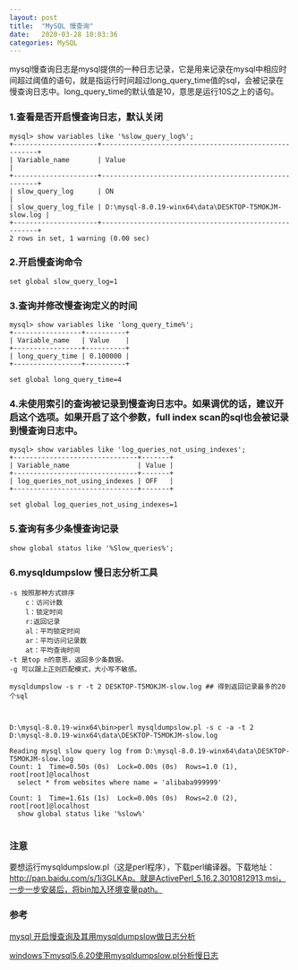 ```yaml
---
layout: post
title:  "MySQL 慢查询"
date:   2020-03-28 10:03:36
categories: MySQL
---
```


mysql慢查询日志是mysql提供的一种日志记录，它是用来记录在mysql中相应时间超过阈值的语句，就是指运行时间超过long_query_time值的sql，会被记录在慢查询日志中。long_query_time的默认值是10，意思是运行10S之上的语句。

### 1.查看是否开启慢查询日志，默认关闭

```mysql
mysql> show variables like '%slow_query_log%';
+---------------------+------------------------------------------------------+
| Variable_name       | Value                                                |
+---------------------+------------------------------------------------------+
| slow_query_log      | ON                                                   |
| slow_query_log_file | D:\mysql-8.0.19-winx64\data\DESKTOP-T5MOKJM-slow.log |
+---------------------+------------------------------------------------------+
2 rows in set, 1 warning (0.00 sec)
```

### 2.开启慢查询命令

```mysql
set global slow_query_log=1
```

### 3.查询并修改慢查询定义的时间

```mysql
mysql> show variables like 'long_query_time%';
+-----------------+----------+
| Variable_name   | Value    |
+-----------------+----------+
| long_query_time | 0.100000 |
+-----------------+----------+

set global long_query_time=4
```

### 4.未使用索引的查询被记录到慢查询日志中。如果调优的话，建议开启这个选项。如果开启了这个参数，full index scan的sql也会被记录到慢查询日志中。

```mysql
mysql> show variables like 'log_queries_not_using_indexes';
+-------------------------------+-------+
| Variable_name                 | Value |
+-------------------------------+-------+
| log_queries_not_using_indexes | OFF   |
+-------------------------------+-------+

set global log_queries_not_using_indexes=1
```

### 5.查询有多少条慢查询记录

```mysql
show global status like '%Slow_queries%';
```

### 6.mysqldumpslow 慢日志分析工具

```
-s 按照那种方式排序
    c：访问计数
    l：锁定时间
    r:返回记录
    al：平均锁定时间
    ar：平均访问记录数
    at：平均查询时间
-t 是top n的意思，返回多少条数据。
-g 可以跟上正则匹配模式，大小写不敏感。
```

```mysql
mysqldumpslow -s r -t 2 DESKTOP-T5MOKJM-slow.log ## 得到返回记录最多的20个sql



D:\mysql-8.0.19-winx64\bin>perl mysqldumpslow.pl -s c -a -t 2 D:\mysql-8.0.19-winx64\data\DESKTOP-T5MOKJM-slow.log

Reading mysql slow query log from D:\mysql-8.0.19-winx64\data\DESKTOP-T5MOKJM-slow.log
Count: 1  Time=0.50s (0s)  Lock=0.00s (0s)  Rows=1.0 (1), root[root]@localhost
  select * from websites where name = 'alibaba999999'

Count: 1  Time=1.61s (1s)  Lock=0.00s (0s)  Rows=2.0 (2), root[root]@localhost
  show global status like '%slow%'


```

### 注意

要想运行mysqldumpslow.pl（这是perl程序），下载perl编译器。下载地址：http://pan.baidu.com/s/1i3GLKAp。就是ActivePerl_5.16.2.3010812913.msi，一步一步安装后，将bin加入环境变量path。

### 参考

[mysql 开启慢查询及其用mysqldumpslow做日志分析](https://blog.csdn.net/sunyuhua_keyboard/article/details/81204020)

[windows下mysql5.6.20使用mysqldumpslow.pl分析慢日志](<https://blog.csdn.net/stevendbaguo/article/details/47128531>)